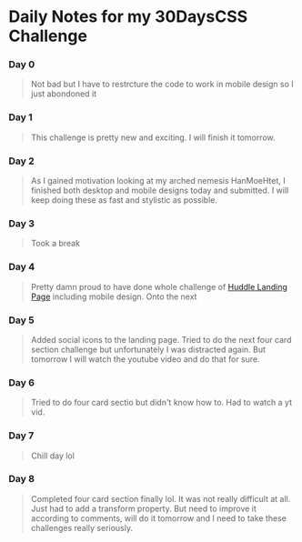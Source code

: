 # Daily Notes for my 30DaysCSS Challenge
### Day 0
> Not bad but I have to restrcture the code to work in mobile design so I just abondoned it

### Day 1
> This challenge is pretty new and exciting. I will finish it tomorrow.

### Day 2
> As I gained motivation looking at my arched nemesis HanMoeHtet, I finished both desktop and mobile designs today and submitted. I will keep doing these as fast and stylistic as possible.

### Day 3
> Took a break

### Day 4
> Pretty damn proud to have done whole challenge of [Huddle Landing Page](https://github.com/DummyKen/Huddle-landing-page) including mobile design. Onto the next

### Day 5
> Added social icons to the landing page. Tried to do the next four card section challenge but unfortunately I was distracted again. But tomorrow I will watch the youtube video and do that for sure.

### Day 6
> Tried to do four card sectio but didn't know how to. Had to watch a yt vid.

### Day 7
> Chill day lol

### Day 8 
> Completed four card section finally lol. It was not really difficult at all. Just had to add a transform property. But need to improve it according to comments, will do it tomorrow and I need to take these challenges really seriously. 
